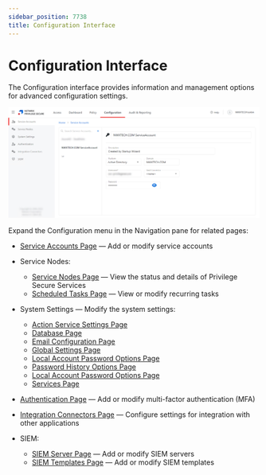 ```yaml
---
sidebar_position: 7738
title: Configuration Interface
---
```


# Configuration Interface

The Configuration interface provides information and management options for advanced configuration settings.

![Configuration Interface](../../../../../../../static/images/PrivilegeSecure_4.2/Content/Resources/Images/PrivilegeSecure/AccessManagement/Admin/Configuration/Interface.png "Configuration Interface")

Expand the Configuration menu in the Navigation pane for related pages:

* [Service Accounts Page](Page/ServiceAccounts "Service Accounts Page") — Add or modify service accounts
* Service Nodes:

  * [Service Nodes Page](Page/ServiceNodes "Service Nodes Page") — View the status and details of Privilege Secure Services
  * [Scheduled Tasks Page](Page/ScheduledTasks) — View or modify recurring tasks
* System Settings — Modify the system settings:

  * [Action Service Settings Page](Page/ActionServiceSettings "Action Service Settings Page")
  * [Database Page](Page/Database "Database Page")
  * [Email Configuration Page](Page/EmailConfiguration "Email Configuration Page")
  * [Global Settings Page](Page/GlobalSettings "Global Settings Page")
  * [Local Account Password Options Page](Page/LocalAccountPasswordOptions "Local Account Password Options Page")
  * [Password History Options Page](Page/PasswordHistoryOptions "Password History Options Page")
  * [Local Account Password Options Page](Page/LocalAccountPasswordOptions "Password Options Page")
  * [Services Page](Page/Services "Services Page")
* [Authentication Page](Page/Authentication "Authentication Page") — Add or modify multi-factor authentication (MFA)
* [Integration Connectors Page](Page/IntegrationConnectors "Integration Connectors Page") — Configure settings for integration with other applications
* SIEM:

  * [SIEM Server Page](Page/SIEMServer "SIEM Server Page") — Add or modify SIEM servers
  * [SIEM Templates Page](Page/SIEMTemplates "SIEM Templates Page") — Add or modify SIEM templates